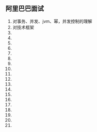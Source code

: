 ## 阿里巴巴面试
1. 对事务、并发、jvm、幂，并发控制的理解  
1. 对技术框架  
1.   
1.    
1.    
1.    
1.    
1.    
1.    
1.    
1.    
1.    
1.    
1.    
1.    
1.    
1.    
1.    
1.    
1.    
1.    